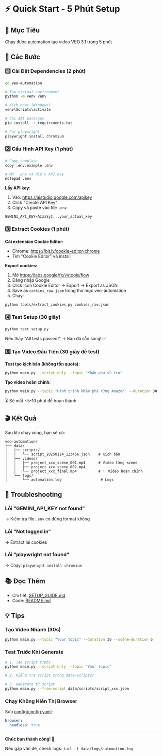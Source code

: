 # ⚡ Quick Start - 5 Phút Setup

## 🎯 Mục Tiêu
Chạy được automation tạo video VEO 3.1 trong 5 phút

## 📝 Các Bước

### 1️⃣ Cài Đặt Dependencies (2 phút)

```bash
cd veo-automation

# Tạo virtual environment
python -m venv venv

# Kích hoạt (Windows)
venv\Scripts\activate

# Cài đặt packages
pip install -r requirements.txt

# Cài playwright
playwright install chromium
```

### 2️⃣ Cấu Hình API Key (1 phút)

```bash
# Copy template
copy .env.example .env

# Mở .env và điền API key
notepad .env
```

**Lấy API key:**
1. Vào: https://aistudio.google.com/apikey
2. Click "Create API Key"
3. Copy và paste vào file `.env`

```
GEMINI_API_KEY=AIzaSyC...your_actual_key
```

### 3️⃣ Extract Cookies (1 phút)

**Cài extension Cookie Editor:**
- Chrome: https://bit.ly/cookie-editor-chrome
- Tìm "Cookie Editor" và install

**Export cookies:**
1. Mở https://labs.google/fx/vi/tools/flow
2. Đăng nhập Google
3. Click icon Cookie Editor → Export → Export as JSON
4. Save as `cookies_raw.json` trong thư mục veo-automation
5. Chạy:

```bash
python tools/extract_cookies.py cookies_raw.json
```

### 4️⃣ Test Setup (30 giây)

```bash
python test_setup.py
```

Nếu thấy "All tests passed!" → Bạn đã sẵn sàng! ✅

### 5️⃣ Tạo Video Đầu Tiên (30 giây để test)

**Test tạo kịch bản (không tốn quota):**

```bash
python main.py --script-only --topic "Khám phá vũ trụ"
```

**Tạo video hoàn chỉnh:**

```bash
python main.py --topic "Hành trình khám phá rừng Amazon" --duration 30
```

⏳ Sẽ mất ~5-10 phút để hoàn thành.

## 🎬 Kết Quả

Sau khi chạy xong, bạn sẽ có:

```
veo-automation/
├── data/
│   ├── scripts/
│   │   └── script_20250124_123456.json    # Kịch bản
│   ├── videos/
│   │   ├── project_xxx_scene_001.mp4      # Video từng scene
│   │   ├── project_xxx_scene_002.mp4
│   │   └── project_xxx_final.mp4          # ✨ Video hoàn chỉnh
│   └── logs/
│       └── automation.log                  # Logs
```

## 🚨 Troubleshooting

### Lỗi "GEMINI_API_KEY not found"
→ Kiểm tra file `.env` có đúng format không

### Lỗi "Not logged in"
→ Extract lại cookies

### Lỗi "playwright not found"
→ Chạy: `playwright install chromium`

## 📚 Đọc Thêm

- Chi tiết: [SETUP_GUIDE.md](SETUP_GUIDE.md)
- Code: [README.md](README.md)

## 💡 Tips

### Tạo Video Nhanh (30s)
```bash
python main.py --topic "Your topic" --duration 30 --scene-duration 6
```

### Test Trước Khi Generate
```bash
# 1. Tạo script trước
python main.py --script-only --topic "Your topic"

# 2. Kiểm tra script trong data/scripts/

# 3. Generate từ script
python main.py --from-script data/scripts/script_xxx.json
```

### Chạy Không Hiển Thị Browser
Sửa [config/config.yaml](config/config.yaml):
```yaml
browser:
  headless: true
```

---

**Chúc bạn thành công! 🎉**

Nếu gặp vấn đề, check logs: `tail -f data/logs/automation.log`
